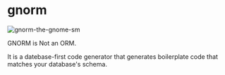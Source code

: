 # gnorm

![gnorm-the-gnome-sm](https://user-images.githubusercontent.com/3185864/29083720-a7644ba2-7c37-11e7-8e3f-a9a73b7f83c5.png)

GNORM is Not an ORM.

It is a datebase-first code generator that generates boilerplate code that matches your database's schema.
